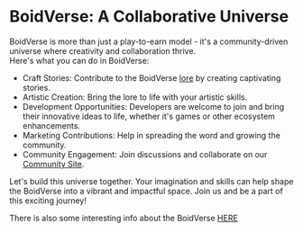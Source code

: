 # BoidVerse: A Collaborative Universe
BoidVerse is more than just a play-to-earn model - it's a community-driven universe where creativity and collaboration thrive.  
Here's what you can do in BoidVerse:

- Craft Stories: Contribute to the BoidVerse [lore](https://lore.boid.com) by creating captivating stories.
- Artistic Creation: Bring the lore to life with your artistic skills.
- Development Opportunities: Developers are welcome to join and bring their innovative ideas to life, whether it's games or other ecosystem enhancements.
- Marketing Contributions: Help in spreading the word and growing the community.
- Community Engagement: Join discussions and collaborate on our [Community Site](https://community.boid.com).  

Let's build this universe together. Your imagination and skills can help shape the BoidVerse into a vibrant and impactful space. Join us and be a part of this exciting journey!

There is also some interesting info about the BoidVerse [HERE](https://universe.boid.com)